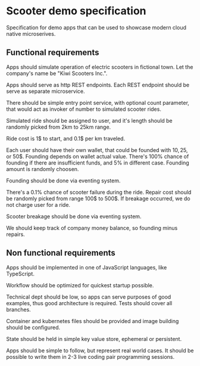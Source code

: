 # Scooter demo specification

Specification for demo apps that can be used to showcase modern cloud native
microserives.

## Functional requirements

Apps should simulate operation of electric scooters in fictional town. Let the
company's name be "Kiwi Scooters Inc.".

Apps should serve as http REST endpoints. Each REST endpoint should be serve as 
separate microservice.

There should be simple entry point service, with optional count parameter, 
that would act as invoker of number to simulated scooter rides.

Simulated ride should be assigned to user, and it's length should be randomly 
picked from 2km to 25km range.

Ride cost is 1$ to start, and 0.1$ per km traveled.

Each user should have their own wallet, that could be founded with 10$, 25$, 
or 50$. Founding depends on wallet actual value. There's 100% chance of 
founding if there are insufficient funds, and 5% in different case. Founding
amount is randomly choosen.

Founding should be done via eventing system.

There's a 0.1% chance of scooter failure during the ride. Repair cost should
be randomly picked from range 100$ to 500$. If breakage occurred, we do not
 charge user for a ride.

Scooter breakage should be done via eventing system.

We should keep track of company money balance, so founding minus repairs.

## Non functional requirements

Apps should be implemented in one of JavaScript languages, like TypeScript.

Workflow should be optimized for quickest startup possible.

Technical dept should be low, so apps can serve purposes of good examples, 
thus good architecture is required. Tests should cover all branches.

Container and kubernetes files should be provided and image building should 
be configured.

State should be held in simple key value store, ephemeral or persistent.

Apps should be simple to follow, but represent real world cases. It should 
be possible to write them in 2-3 live coding pair programming sessions. 

